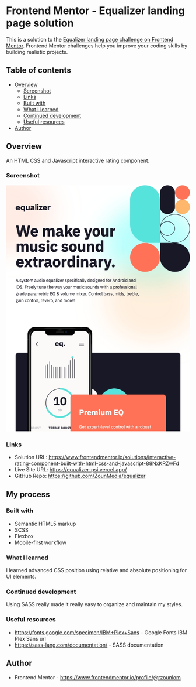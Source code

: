 # Frontend Mentor - Equalizer landing page solution

This is a solution to the [Equalizer landing page challenge on Frontend Mentor](https://www.frontendmentor.io/challenges/equalizer-landing-page-7VJ4gp3DE). Frontend Mentor challenges help you improve your coding skills by building realistic projects.

## Table of contents

- [Overview](#overview)
  - [Screenshot](#screenshot)
  - [Links](#links)
  - [Built with](#built-with)
  - [What I learned](#what-i-learned)
  - [Continued development](#continued-development)
  - [Useful resources](#useful-resources)
- [Author](#author)

## Overview

An HTML CSS and Javascript interactive rating component.

### Screenshot

![](./assets/img/screenshot.jpeg)

### Links

- Solution URL: https://www.frontendmentor.io/solutions/interactive-rating-component-built-with-html-css-and-javascript-88NxKRZwFd
- Live Site URL: https://equalizer-psi.vercel.app/
- GitHub Repo: https://github.com/ZounMedia/equalizer

## My process

### Built with

- Semantic HTML5 markup
- SCSS
- Flexbox
- Mobile-first workflow

### What I learned

I learned advanced CSS position using relative and absolute positioning for UI elements.

### Continued development

Using SASS really made it really easy to organize and maintain my styles.

### Useful resources

- https://fonts.google.com/specimen/IBM+Plex+Sans - Google Fonts IBM Plex Sans url
- https://sass-lang.com/documentation/ - SASS documentation

## Author

- Frontend Mentor - https://www.frontendmentor.io/profile/@rzounlom
